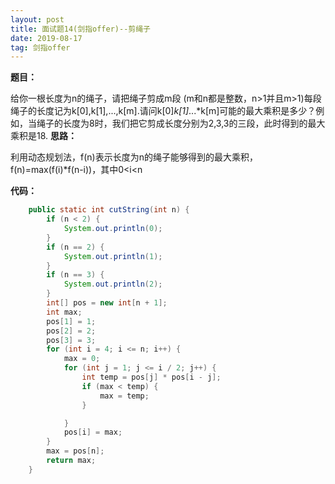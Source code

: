 ```yaml
---
layout: post
title: 面试题14(剑指offer)--剪绳子
date: 2019-08-17 
tag: 剑指offer
---
```

**题目：**

给你一根长度为n的绳子，请把绳子剪成m段 (m和n都是整数，n>1并且m>1)每段绳子的长度记为k[0],k[1],...,k[m].请问k[0]*k[1]*...*k[m]可能的最大乘积是多少？例如，当绳子的长度为8时，我们把它剪成长度分别为2,3,3的三段，此时得到的最大乘积是18.
**思路：**

利用动态规划法，f(n)表示长度为n的绳子能够得到的最大乘积，f(n)=max(f(i)*f(n-i))，其中0<i<n

**代码：**

```java
	public static int cutString(int n) {
        if (n < 2) {
            System.out.println(0);
        }
        if (n == 2) {
            System.out.println(1);
        }
        if (n == 3) {
            System.out.println(2);
        }
        int[] pos = new int[n + 1];
        int max;
        pos[1] = 1;
        pos[2] = 2;
        pos[3] = 3;
        for (int i = 4; i <= n; i++) {
            max = 0;
            for (int j = 1; j <= i / 2; j++) {
                int temp = pos[j] * pos[i - j];
                if (max < temp) {
                    max = temp;
                }

            }
            pos[i] = max;
        }
        max = pos[n];
        return max;
    }
```

